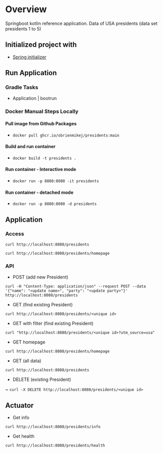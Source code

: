 # Overview

Springboot kotlin reference application. Data of USA presidents (data set presidents 1 to 5)

## Initialized project with

- [Spring initializer](https://start.spring.io)

## Run Application

### Gradle Tasks

- Application | bootrun

### Docker Manual Steps Locally

#### Pull image from Github Packages

- `docker pull ghcr.io/obrienmikej/presidents:main`

#### Build and run container

- `docker build -t presidents .`

#### Run container - Interactive mode

- `docker run -p 8080:8080 -it presidents`

####  Run container - detached mode

- `docker run -p 8080:8080 -d presidents`

## Application

### Access

`curl http://localhost:8080/presidents`

`curl http://localhost:8080/presidents/homepage`

### API

- POST (add new President)

`curl -H "Content-Type: application/json" --request POST --data '{"name": "<update name>", "party": "<update party>"}' http://localhost:8080/presidents`

- GET (find existing President)

`curl http://localhost:8080/presidents/<unique id>`

- GET with filter (find existing President)

`curl "http://localhost:8080/presidents/<unique id>?utm_source=usa"`

- GET homepage

`curl http://localhost:8080/presidents/homepage`

- GET (all data)

`curl http://localhost:8080/presidents`

- DELETE (existing President)

~ `curl -X DELETE http://localhost:8080/presidents/<unique id>`

## Actuator

- Get info

`curl http://localhost:8080/presidents/info`

- Get health

`curl http://localhost:8080/presidents/health`

